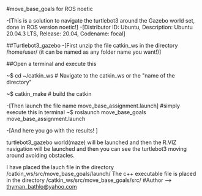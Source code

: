 #move_base_goals for ROS noetic

-[This is a solution to navigate the turtlebot3 around the Gazebo world set, done in ROS version noetic!]
-[Distributor ID:	Ubuntu,	Description:	Ubuntu 20.04.3 LTS,	Release:	20.04,	Codename:	focal]
	
##Turtlebot3_gazebo
-[First unzip the file catkin_ws in the directory /home/user/ (it can be named as any folder name you want!)]

##Open a terminal and execute this

~$ cd ~/catkin_ws 	# Navigate to the catkin_ws or the "name of the directory"

~$ catkin_make		# build the catkin

-[Then launch the file name move_base_assignment.launch]
#simply execute this in terminal
~$ roslaunch move_base_goals move_base_assignment.launch

-[And here you go with the results! ]

turtlebot3_gazebo world(maze) will be launched and then the R.VIZ navigation will be launched and then you can see the turtlebot3 moving around avoiding obstacles.


I have placed the lauch file in the directory /catkin_ws/src/move_base_goals/launch/
The c++ executable file is placed in the directory /catkin_ws/src/move_base_goals/src/
#Author --> thyman_bathlo@yahoo.com



